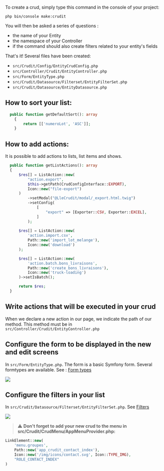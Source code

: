 To create a crud, simply type this command in the console of your project:

```php bin/console make:crudit```

You will then be asked a series of questions :
- the name of your Entity
- the namespace of your Controller
- if the command should also create filters related to your entity's fields
  
That's it! Several files have been created:
- ```src/Crudit/Config/EntityCrudConfig.php```
- ```src/Controller/Crudit/EntityController.php```
- ```src/Form/EntityType.php```
- ```src/Crudit/Datasource/Filterset/EntityFilterSet.php```
- ```src/Crudit/Datasource/EntityDatasource.php```

## How to sort your list:

```php
  public function getDefaultSort(): array
    {
        return [['numeroLot', 'ASC']];
    }
```

## How to add actions:

It is possible to add actions to lists, list items and shows.

```php
  public function getListActions(): array
  {
      $res[] = ListAction::new(
          "action.export",
          $this->getPath(CrudConfigInterface::EXPORT),
          Icon::new("file-export")
      )
          ->setModal("@LleCrudit/modal/_export.html.twig")
          ->setConfig(
              [
                  "export" => [Exporter::CSV, Exporter::EXCEL],
              ]
          );
          
      $res[] = ListAction::new(
          'action.import.csv',
          Path::new('import_lot_melange'),
          Icon::new('download')
      );

      $res[] = ListAction::new(
          'action.batch.bons_livraisons',
          Path::new('create_bons_livraisons'),
          Icon::new('truck-loading')
      )->setIsBatch();

      return $res;
  }
```

## Write actions that will be executed in your crud

When we declare a new action in our page, we indicate the path of our method. This method must be in
```src/Controller/Crudit/EntityController.php```

## Configure the form to be displayed in the new and edit screens

In ```src/Form/EntityType.php```. The form is a basic Symfony form. Several formtypes are available. See : [Form types](form_types.md)

![](form.png)

## Configure the filters in your list

In  ```src/Crudit/Datasource/Filterset/EntityFilterSet.php```. See [Filters](filter.md)

![](filter.png)


> :warning: **Don't forget to add your new crud to the menu in src/Crudit/CrudMenu/AppMenuProvider.php:**

```php
LinkElement::new(
    'menu.groupes',
    Path::new('app_crudit_contact_index'),
    Icon::new('/img/icons/contact.svg', Icon::TYPE_IMG),
    "ROLE_CONTACT_INDEX"
)
```
